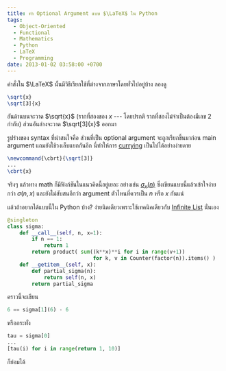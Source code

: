 ```yaml
---
title: ทำ Optional Argument แบบ $\LaTeX$ ใน Python
tags:
  - Object-Oriented
  - Functional
  - Mathematics
  - Python
  - LaTeX
  - Programming
date: 2013-01-02 03:58:00 +0700
---
```


คำสั่งใน $\LaTeX$ นั้นมีวิธีเรียกใช้ที่ต่างจากภาษาโดยทั่วไปอยู่บ้าง ลองดู

``` latex
\sqrt{x}
\sqrt[3]{x}
```

อันด้านบนจะวาด $\sqrt{x}$ (รากที่สองของ $x$ --- โดยปรกติ รากที่สองไม่จำเป็นต้องมีเลข 2 กำกับ) ส่วนอันล่างจะวาด $\sqrt[3]{x}$ ออกมา

รูปร่างของ syntax ที่น่าสนใจคือ ส่วนที่เป็น optional argument จะถูกเรียกขึ้นมาก่อน main argument แถมยังใช้วงเล็บแยกกันอีก นี่ทำให้การ [currying][] เป็นไปได้อย่างง่ายดาย

``` latex
\newcommand{\cbrt}{\sqrt[3]}
...
\cbrt{x}
```

จริงๆ แล้วทาง math ก็มีฟังก์ชันในแนวคิดนี้อยู่เยอะ อย่างเช่น [$\sigma_{x}(n)$][divisor function] ซึ่งเขียนแบบนี้แล้วเข้าใจง่ายกว่า $\sigma(n, x)$ และยังไม่สับสนอีกว่า argument ตัวไหนที่ควรเป็น $n$ หรือ $x$ กันแน่

แล้วถ้าอยากได้แบบนี้ใน Python บ้าง? ง่ายนิดเดียวเพราะใช้เทคนิคเดียวกับ [Infinite List][self-ref infinite list] นั่นเอง

``` python
@singleton
class sigma:
    def __call__(self, n, x=1):
        if n == 1:
            return 1
        return product( sum((k**x)**i for i in range(v+1))
                            for k, v in Counter(factor(n)).items() )
    def __getitem__(self, x):
        def partial_sigma(n):
            return self(n, x)
        return partial_sigma
```

คราวนี้จะเขียน

``` python
6 == sigma[1](6) - 6
```

หรือกระทั่ง

``` python
tau = sigma[0]
...
[tau(i) for i in range(return 1, 10)]
```

ก็ย่อมได้


[currying]: //en.wikipedia.org/wiki/Currying
[divisor function]: //en.wikipedia.org/wiki/Divisor_function
[self-ref infinite list]: //neizod.blogspot.com/2012/08/infinity-list-python.html
